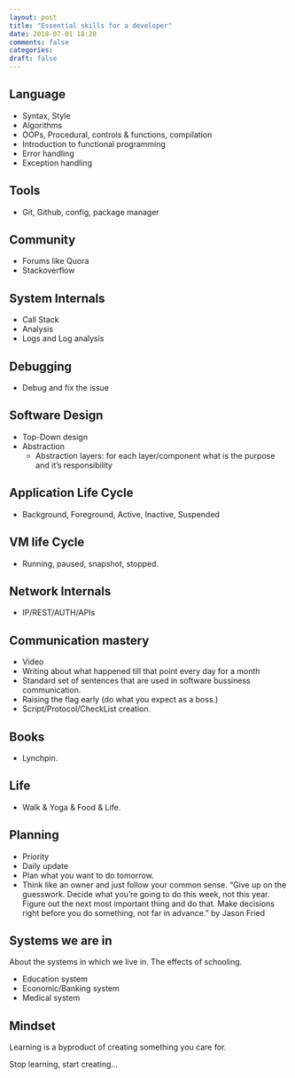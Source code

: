 ```yaml
---
layout: post
title: "Essential skills for a developer"
date: 2018-07-01 18:20
comments: false
categories:
draft: false
---
```


## Language

- Syntax, Style
- Algorithms
- OOPs, Procedural, controls & functions, compilation
- Introduction to functional programming
- Error handling
- Exception handling

## Tools

- Git, Github, config, package manager

## Community

- Forums like Quora
- Stackoverflow

## System Internals

- Call Stack
- Analysis
- Logs and Log analysis

## Debugging

- Debug and fix the issue

## Software Design

- Top-Down design
- Abstraction
  - Abstraction layers: for each layer/component what is the purpose and it’s responsibility

## Application Life Cycle

- Background, Foreground, Active, Inactive, Suspended

## VM life Cycle

- Running, paused, snapshot, stopped.

## Network Internals

- IP/REST/AUTH/APIs

## Communication mastery

- Video
- Writing about what happened till that point every day for a month
- Standard set of sentences that are used in software bussiness communication.
- Raising the flag early (do what you expect as a boss.)
- Script/Protocol/CheckList creation.

## Books

- Lynchpin.

## Life

- Walk & Yoga & Food & Life.

## Planning

- Priority
- Daily update
- Plan what you want to do tomorrow.
- Think like an owner and just follow your common sense.
  “Give up on the guesswork. Decide what you’re going to do this week, not this year. Figure out the next most important thing and do that. Make decisions right before you do something, not far in advance.”
  by Jason Fried

## Systems we are in

About the systems in which we live in. The effects of schooling.

- Education system
- Economic/Banking system
- Medical system

## Mindset

Learning is a byproduct of creating something you care for.

Stop learning, start creating…
